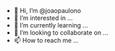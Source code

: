 - 👋 Hi, I’m @joaopaulono
- 👀 I’m interested in ...
- 🌱 I’m currently learning ...
- 💞️ I’m looking to collaborate on ...
- 📫 How to reach me ...

<!---
joaopaulono/joaopaulono is a ✨ special ✨ repository because its `README.md` (this file) appears on your GitHub profile.
You can click the Preview link to take a look at your changes.
--->
